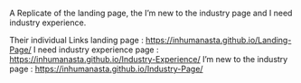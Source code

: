 A Replicate of the landing page, the I’m new to the industry page and I need industry experience.


Their individual Links
landing page : https://inhumanasta.github.io/Landing-Page/
I need industry experience page : https://inhumanasta.github.io/Industry-Experience/
I’m new to the industry page : https://inhumanasta.github.io/Industry-Page/
